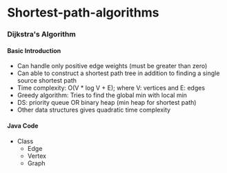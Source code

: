 Shortest-path-algorithms
======

### Dijkstra's Algorithm

#### Basic Introduction
* Can handle only positive edge weights (must be greater than zero)
* Can able to construct a shortest path tree in addition to finding a single source shortest path
* Time complexity: O(V * log V + E); where V: vertices and E: edges
* Greedy algorithm: Tries to find the global min with local min
* DS: priority queue OR binary heap (min heap for shortest path)
* Other data structures gives quadratic time complexity

#### Java Code
* Class
    * Edge
    * Vertex
    * Graph

